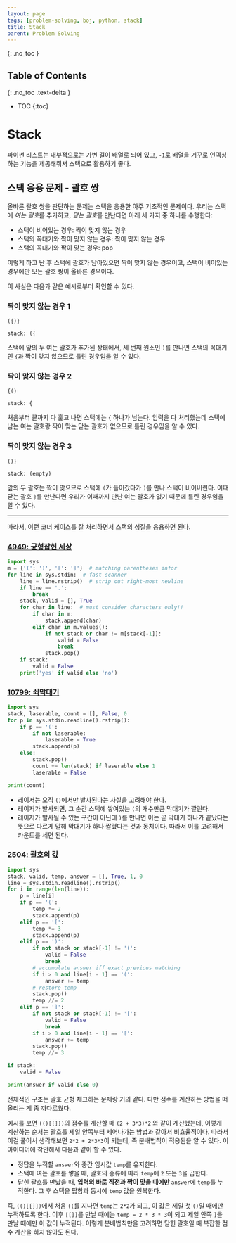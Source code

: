 ```yaml
---
layout: page
tags: [problem-solving, boj, python, stack]
title: Stack
parent: Problem Solving
---
```


{: .no_toc }
## Table of Contents
{: .no_toc .text-delta }
- TOC
{:toc}

# Stack

 파이썬 리스트는 내부적으로는 가변 길이 배열로 되어 있고, `-1`로
 배열을 거꾸로 인덱싱하는 기능을 제공해줘서 스택으로 활용하기 좋다.


## 스택 응용 문제 - 괄호 쌍
 올바른 괄호 쌍을 판단하는 문제는 스택을 응용한 아주 기초적인
 문제이다. 우리는 스택에 *여는 괄호*를 추가하고, *닫는 괄호*를
 만난다면 아래 세 가지 중 하나를 수행한다:
  - 스택이 비어있는 경우: 짝이 맞지 않는 경우
  - 스택의 꼭대기와 짝이 맞지 않는 경우: 짝이 맞지 않는 경우
  - 스택의 꼭대기와 짝이 맞는 경우: pop

 이렇게 하고 난 후 스택에 괄호가 남아있으면 짝이 맞지 않는 경우이고,
 스택이 비어있는 경우에만 모든 괄호 쌍이 올바른 경우이다.

 이 사실은 다음과 같은 예시로부터 확인할 수 있다.

### 짝이 맞지 않는 경우 1

```
({)}

stack: ({
```

 스택에 앞의 두 여는 괄호가 추가된 상태에서, 세 번째 원소인 `)`를
 만나면 스택의 꼭대기인 `{`과 짝이 맞지 않으므로 틀린 경우임을 알 수
 있다.

### 짝이 맞지 않는 경우 2

```
{()

stack: {
```

 처음부터 끝까지 다 훑고 나면 스택에는 `{` 하나가 남는다. 입력을 다
 처리했는데 스택에 남는 여는 괄호랑 짝이 맞는 닫는 괄호가 없으므로
 틀린 경우임을 알 수 있다.

### 짝이 맞지 않는 경우 3

```
()}

stack: (empty)
```

 앞의 두 괄호는 짝이 맞으므로 스택에 `(`가 들어갔다가 `)`를 만나
 스택이 비어버린다. 이때 닫는 괄호 `}`를 만난다면 우리가 이때까지 만난
 여는 괄호가 없기 때문에 틀린 경우임을 알 수 있다.

---

 따라서, 이런 코너 케이스를 잘 처리하면서 스택의 성질을 응용하면 된다.

### [4949: 균형잡힌 세상](https://www.acmicpc.net/problem/4949)

```python
import sys
m = {'(': ')', '[': ']'}  # matching parentheses infor
for line in sys.stdin:  # fast scanner
    line = line.rstrip()  # strip out right-most newline
    if line == '.':
        break
    stack, valid = [], True
    for char in line:  # must consider characters only!!
        if char in m:
            stack.append(char)
        elif char in m.values():
            if not stack or char != m[stack[-1]]:
                valid = False
                break
            stack.pop()
    if stack:
        valid = False
    print('yes' if valid else 'no')
```


### [10799: 쇠막대기](https://www.acmicpc.net/problem/10799)

```python
import sys
stack, laserable, count = [], False, 0
for p in sys.stdin.readline().rstrip():
    if p == '(':
        if not laserable:
            laserable = True
        stack.append(p)
    else:
        stack.pop()
        count += len(stack) if laserable else 1
        laserable = False

print(count)
```

 - 레이저는 오직 `()`에서만 발사된다는 사실을 고려해야 한다.
 - 레이저가 발사되면, 그 순간 스택에 쌓여있는 `(`의 개수만큼 막대기가
   짤린다.
 - 레이저가 발사될 수 있는 구간이 아닌데 `)`를 만나면 이는 곧 막대기
   하나가 끝났다는 뜻으로 다르게 말해 막대기가 하나 짤렸다는 것과
   동치이다. 따라서 이를 고려해서 카운트를 세면 된다.

### [2504: 괄호의 값](https://www.acmicpc.net/problem/2504)

```python
import sys
stack, valid, temp, answer = [], True, 1, 0
line = sys.stdin.readline().rstrip()
for i in range(len(line)):
    p = line[i]
    if p == '(':
        temp *= 2
        stack.append(p)
    elif p == '[':
        temp *= 3
        stack.append(p)
    elif p == ')':
        if not stack or stack[-1] != '(':
            valid = False
            break
        # accumulate answer iff exact previous matching
        if i > 0 and line[i - 1] == '(':
            answer += temp
        # restore temp
        stack.pop()
        temp //= 2
    elif p == ']':
        if not stack or stack[-1] != '[':
            valid = False
            break
        if i > 0 and line[i - 1] == '[':
            answer += temp
        stack.pop()
        temp //= 3

if stack:
    valid = False

print(answer if valid else 0)
```

 전체적인 구조는 괄호 균형 체크하는 문제랑 거의 같다. 다만 점수를
 계산하는 방법을 떠올리는 게 좀 까다로웠다.

 예시를 보면 `(()[[]])`의 점수를 계산할 때 `(2 + 3*3)*2` 와 같이
 계산했는데, 이렇게 계산하는 순서는 괄호를 제일 안쪽부터 세어나가는
 방법과 같아서 비효율적이다. 따라서 이걸 풀어서 생각해보면 `2*2 +
 2*3*3`이 되는데, 즉 분배법칙이 적용됨을 알 수 있다. 이 아이디어에
 착안해서 다음과 같이 할 수 있다.
  - 정답을 누적할 `answer`와 중간 임시값 `temp`를 유지한다.
  - 스택에 여는 괄호를 쌓을 때, 괄호의 종류에 따라 `temp`에 `2` 또는
    `3`을 곱한다.
  - 닫힌 괄호를 만났을 때, **입력의 바로 직전과 짝이 맞을 때에만**
    `answer`에 `temp`를 누적한다. 그 후 스택을 팝함과 동시에 `temp`
    값을 원복한다.

 즉, `(()[[]])`에서 처음 `((`를 지나면 `temp`는 `2*2`가 되고, 이 값은
 제일 첫 `()`일 때에만 누적하도록 한다. 이후 `[[]]`를 만날 때에는
 `temp = 2 * 3 * 3`이 되고 제일 안쪽 `]`을 만날 때에만 이 값이
 누적된다. 이렇게 분배법칙만을 고려하면 닫힌 괄호일 때 복잡한 점수
 계산을 하지 않아도 된다.
